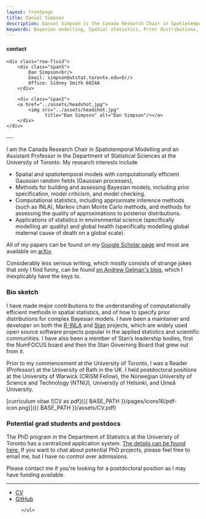 ```yaml
---
layout: frontpage
title: Daniel Simpson
description: Daniel Simpson is the Canada Research Chair in Spatiotemporal Modelling  and an Assistant Professor in the Department of Statistical Sciences at the University of  Toronto.
keywords: Bayesian modelling, Spatial statistics, Prior distributions, Computational statistics, Applied Statistics
---
```


<div class="container">
<h4><a name="contact"></a>contact</h4>

    <div class="row-fluid">
        <div class="span5">
            Dan Simpson<br/>
            Email: simpson@utstat.toronto.edu<br/>
            Office: Sidney Smith 6024A
        </div>

        <div class="span2">
        <a href="../assets/headshot.jpg">
            <img src="../assets/headshot.jpg"
                  title="Dan Simpson" alt="Dan Simpson"/></a>
        </div>
    </div>
</div>
---

I am the Canada Research Chair in Spatiotemporal Modelling and an Assistant Professor in the Department of Statistical Sciences at the University of Toronto. My research interests include
- Spatial and spatiotemporal models with computationally efficient Gaussian random fields (Gaussian processes),
- Methods for building and assessing Bayesian models, including prior specification, model criticism, and model checking.
- Computational statistics, including approximate inference methods (such as INLA), Markov chain Monte Carlo methods, and methods for assessing the quality of approximations to posterior distributions.
- Applications of statistics in environmental science (specifically modelling air quality) and global health (specifically modelling global maternal cause of death on a global scale).

All of my papers can be found on my [Google Scholar page](https://scholar.google.co.uk/citations?user=oQIKmWUAAAAJ&hl=en) and most are available on [arXiv](https://arxiv.org/search/advanced?advanced=&terms-0-operator=AND&terms-0-term=Daniel+Simpson&terms-0-field=author&classification-physics_archives=all&classification-statistics=y&date-filter_by=all_dates&date-year=&date-from_date=&date-to_date=&size=50&order=-announced_date_first).

Considerably less serious writing, which mostly consists of strange jokes that only I find funny, can be found [on Andrew Gelman's blog](https://statmodeling.stat.columbia.edu/author/simpson/), which I inexplicably have the keys to.

### Bio sketch
I have made major contributions to the understanding of computationally efficient methods in spatial statistics, and of how to specify prior distributions for complex Bayesian models. I have been a maintainer and developer on both the [R-INLA](http://r-inla.org/) and [Stan](http://mc-stan.org/) projects, which are widely used open source software projects popular in the applied statistics and scientific communities. I have also been a member of Stan’s leadership bodies, first the NumFOCUS board and then the Stan Governing Board that grew out from it.

Prior to my commencement at the University of Toronto, I was a Reader (Professor) at the University of Bath in the UK. I held postdoctoral positions at the  University of Warwick (CRiSM Fellow), the Norwegian University of Science and Technology (NTNU), University of Helsinki, and Umeå University.

[curriculum vitae ![CV as pdf]({{ BASE_PATH }}/pages/icons16/pdf-icon.png)]({{ BASE_PATH }}/assets/CV.pdf)<br/>


### Potential grad students and postdocs
The PhD program in the Department of Statistics at the Univeristy of Toronto has a centralized application system. [The details can be found here.](https://www.statistics.utoronto.ca/graduate/phd-application-information) If you want to chat about potential PhD projects, please feel free to email me, but I have no control over admissions.

Please contact me if you're looking for a postdoctoral position as I may have funding available. 

---




<div class="navbar">
  <div class="navbar-inner">
      <ul class="nav">
          <li><a href="{{ BASE_PATH }}/assets/CV.pdf">CV</a></li>
          <li><a href="https://github.com/dpsinpson">GitHub</a></li>

      </ul>
  </div>
</div>
